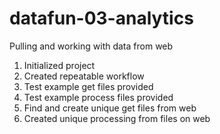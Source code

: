 # datafun-03-analytics
Pulling and working with data from web
1. Initialized project
2. Created repeatable workflow
3. Test example get files provided
4. Test example process files provided
5. Find and create unique get files from web
6. Created unique processing from files on web

